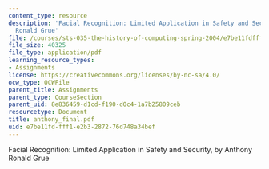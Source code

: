 ```yaml
---
content_type: resource
description: 'Facial Recognition: Limited Application in Safety and Security, by Anthony
  Ronald Grue'
file: /courses/sts-035-the-history-of-computing-spring-2004/e7be11fdfff1e2b3287276d748a34bef_anthony_final.pdf
file_size: 40325
file_type: application/pdf
learning_resource_types:
- Assignments
license: https://creativecommons.org/licenses/by-nc-sa/4.0/
ocw_type: OCWFile
parent_title: Assignments
parent_type: CourseSection
parent_uid: 8e836459-d1cd-f190-d0c4-1a7b25809ceb
resourcetype: Document
title: anthony_final.pdf
uid: e7be11fd-fff1-e2b3-2872-76d748a34bef
---
```

Facial Recognition: Limited Application in Safety and Security, by Anthony Ronald Grue